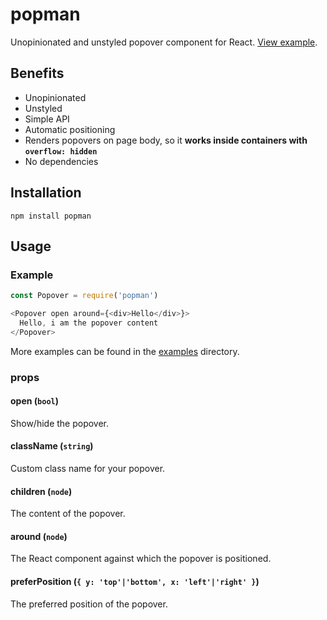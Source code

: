 # popman

Unopinionated and unstyled popover component for React. [View example](https://cdn.rawgit.com/wunderflats/popman/master/examples/index.html).

## Benefits

* Unopinionated
* Unstyled
* Simple API
* Automatic positioning
* Renders popovers on page body, so it **works inside containers with `overflow: hidden`**
* No dependencies

## Installation

```
npm install popman
```

## Usage

### Example

```javascript
const Popover = require('popman')

<Popover open around={<div>Hello</div>}>
  Hello, i am the popover content
</Popover>
```

More examples can be found in the [examples](https://github.com/wunderflats/popman/tree/master/examples) directory.

### props

#### open (`bool`)

Show/hide the popover.

#### className (`string`)

Custom class name for your popover.

#### children (`node`)

The content of the popover.

#### around (`node`)

The React component against which the popover is positioned.

#### preferPosition (`{ y: 'top'|'bottom', x: 'left'|'right' }`)

The preferred position of the popover.
